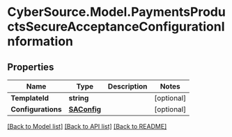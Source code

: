 # CyberSource.Model.PaymentsProductsSecureAcceptanceConfigurationInformation
## Properties

Name | Type | Description | Notes
------------ | ------------- | ------------- | -------------
**TemplateId** | **string** |  | [optional] 
**Configurations** | [**SAConfig**](SAConfig.md) |  | [optional] 

[[Back to Model list]](../README.md#documentation-for-models) [[Back to API list]](../README.md#documentation-for-api-endpoints) [[Back to README]](../README.md)

